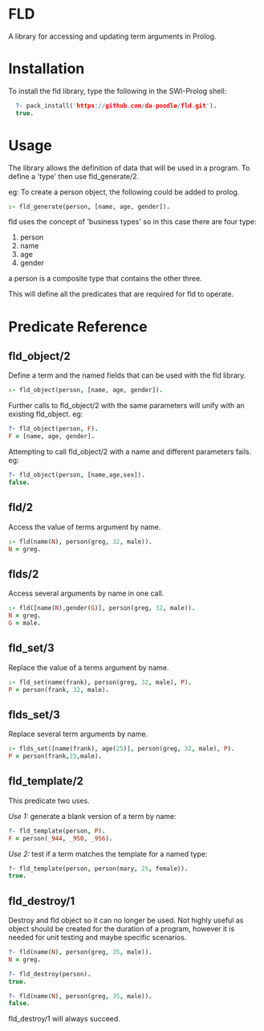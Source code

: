FLD 
===

A library for accessing and updating term arguments in Prolog.

Installation
============
To install the fld library, type the following in the SWI-Prolog shell:
```prolog
  ?- pack_install('https://github.com/da-poodle/fld.git').
  true.
```

Usage
=====
The library allows the definition of data that will be used in a program. To define a 'type' then use fld_generate/2. 

eg: To create a person object, the following could be added to prolog.
```prolog
:- fld_generate(person, [name, age, gender]).
```
fld uses the concept of 'business types' so in this case there are four type:
1. person
1. name
1. age
1. gender 

a person is a composite type that contains the other three. 

This will define all the predicates that are required for fld to operate. 

Predicate Reference
===================
## fld_object/2
Define a term and the named fields that can be used with the fld library.
```prolog
:- fld_object(person, [name, age, gender]).
```
Further calls to fld_object/2 with the same parameters will unify with an existing fld_object. eg: 
```prolog
?- fld_object(person, F).
F = [name, age, gender].
```
Attempting to call fld_object/2 with a name and different parameters fails. eg:
```prolog
?- fld_object(person, [name,age,sex]).
false.
```

## fld/2
Access the value of terms argument by name.
```prolog
:- fld(name(N), person(greg, 32, male)).
N = greg.
```

## flds/2
Access several arguments by name in one call.
```prolog
:- fld([name(N),gender(G)], person(greg, 32, male)).
N = greg.
G = male.
```

## fld_set/3
Replace the value of a terms argument by name.
```prolog
:- fld_set(name(frank), person(greg, 32, male), P).
P = person(frank, 32, male).
```

## flds_set/3
Replace several term arguments by name.
```prolog
:- flds_set([name(frank), age(25)], person(greg, 32, male), P).
P = person(frank,25,male).
```
## fld_template/2
This predicate two uses.

*Use 1:* generate a blank version of a term by name:
```prolog
?- fld_template(person, P).
F = person(_944, _950, _956).
```
*Use 2:* test if a term matches the template for a named type:
```prolog
?- fld_template(person, person(mary, 25, female)).
true.
```
## fld_destroy/1
Destroy and fld object so it can no longer be used. Not highly useful as object should be created for the duration of a program, however it is needed for unit testing and maybe specific scenarios.
```prolog
?- fld(name(N), person(greg, 35, male)).
N = greg.

?- fld_destroy(person).
true.

?- fld(name(N), person(greg, 35, male)).
false.
```
fld_destroy/1 will always succeed.